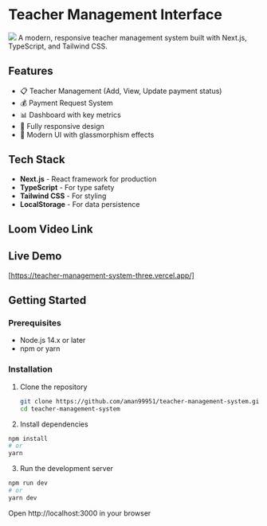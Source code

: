 # Teacher Management Interface
![ ]( https://i.ibb.co/nMwHPQXB/Screenshot-2025-07-11-162126.png)
A modern, responsive teacher management system built with Next.js, TypeScript, and Tailwind CSS.

## Features

- 📋 Teacher Management (Add, View, Update payment status)
- 💰 Payment Request System
- 📊 Dashboard with key metrics
- 📱 Fully responsive design
- 🎨 Modern UI with glassmorphism effects

## Tech Stack

- **Next.js** - React framework for production
- **TypeScript** - For type safety
- **Tailwind CSS** - For styling
- **LocalStorage** - For data persistence

## Loom Video Link


## Live Demo

[https://teacher-management-system-three.vercel.app/]

## Getting Started

### Prerequisites

- Node.js 14.x or later
- npm or yarn

### Installation

1. Clone the repository
   ```bash
   git clone https://github.com/aman99951/teacher-management-system.git
   cd teacher-management-system

2. Install dependencies
```bash
npm install
# or
yarn
```
3. Run the development server
```bash
npm run dev
# or
yarn dev
```
Open http://localhost:3000 in your browser
